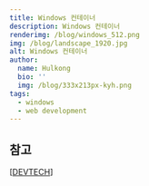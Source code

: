 ```yaml
---
title: Windows 컨테이너
description: Windows 컨테이너
renderimg: /blog/windows_512.png
img: /blog/landscape_1920.jpg
alt: Windows 컨테이너
author:
  name: Hulkong
  bio: ''
  img: /blog/333x213px-kyh.png
tags:
  - windows
  - web development
---
```


## 참고

[[DEVTECH](https://tech.devsisters.com/posts/intro-windows-container/)]

